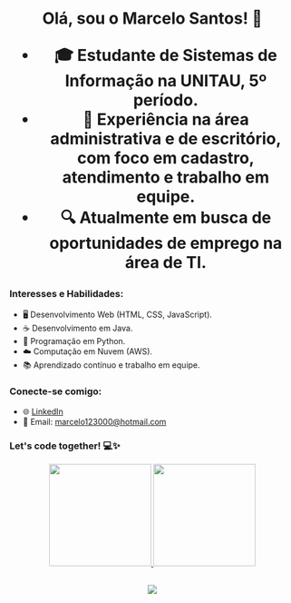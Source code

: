 <h1 align="center">
  Olá, sou o Marcelo Santos! 👋

- 🎓 Estudante de Sistemas de Informação na UNITAU, 5º período.
- 👔 Experiência na área administrativa e de escritório, com foco em cadastro, atendimento e trabalho em equipe.
- 🔍 Atualmente em busca de oportunidades de emprego na área de TI.

### Interesses e Habilidades:

- 🖥️ Desenvolvimento Web (HTML, CSS, JavaScript).
- ☕ Desenvolvimento em Java.
- 🐍 Programação em Python.
- ☁️ Computação em Nuvem (AWS).
- 📚 Aprendizado contínuo e trabalho em equipe.

### Conecte-se comigo:

- 🌐 [LinkedIn](https://www.linkedin.com/in/marcelo-santos-785053203/)
- 📧 Email: marcelo123000@hotmail.com


### Let's code together! 💻✨
  
</h1>

<div align="center">
  <a href="https://github.com/MRC888">
  <img height="180em" src="https://github-readme-stats-git-masterrstaa-rickstaa.vercel.app/api?username=MRC888&show_icons=false&theme=dracula&include_all_commits=true&count_private=true"/>
  <img height="180em" src="https://github-readme-stats-git-masterrstaa-rickstaa.vercel.app/api/top-langs/?username=MRC888&layout=compact&langs_count=7&theme=react"/>
</div>
  
##
 
<div align="center">
  <a href="[https://www.linkedin.com/in/vinicius-de-paula-monteiro-de-campos-128aa8189/](https://www.linkedin.com/in/marcelo-santos-785053203/)" target="_blank"><img src="https://img.shields.io/badge/-LinkedIn-%230077B5?style=for-the-badge&logo=linkedin&logoColor=white" target="_blank"></a>
 
 
</div>

